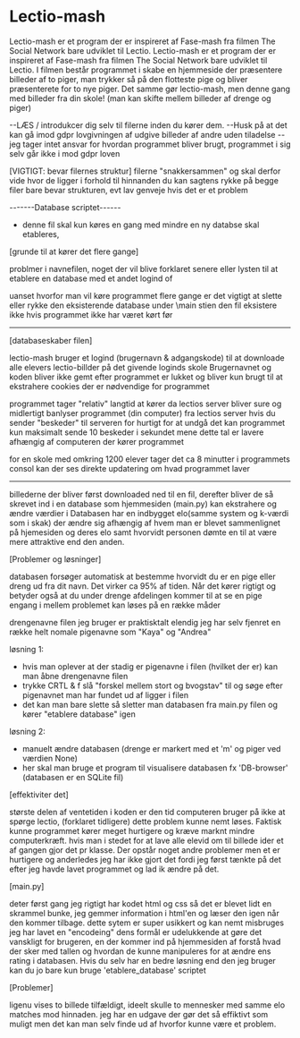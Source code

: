 # Lectio-mash
Lectio-mash er et program der er inspireret af Fase-mash fra filmen The Social Network bare udviklet til Lectio.
Lectio-mash er et program der er inspireret af Fase-mash fra filmen The Social Network bare udviklet til Lectio.
I filmen består programmet i skabe en hjemmeside der præsentere billeder af to piger, man trykker så på den flotteste pige og bliver præsenterete for to nye piger. 
Det samme gør lectio-mash, men denne gang med billeder fra din skole! (man kan skifte mellem billeder af drenge og piger)

--LÆS / introdukcer dig selv til filerne inden du kører dem.
--Husk på at det kan gå imod gdpr lovgivningen af udgive billeder af andre uden tiladelse 
--jeg tager intet ansvar for hvordan programmet bliver brugt, programmet i sig selv går ikke i mod gdpr loven


[VIGTIGT: bevar filernes struktur]
filerne "snakkersammen" og skal derfor vide hvor de ligger i forhold til hinnanden 
du kan sagtens rykke på begge filer bare bevar strukturen, evt lav genveje hvis det er et problem


-------Database scriptet------   
- denne fil skal kun køres en gang med mindre en ny databse skal etableres,



[grunde til at kører det flere gange]

problmer i navnefilen, noget der vil blive forklaret senere
eller lysten til at etablere en database med et andet logind of

uanset hvorfor man vil køre programmet flere gange er det vigtigt at slette eller rykke den eksisterende database under \main stien 
den fil eksistere ikke hvis programmet ikke har været kørt før 


---

[databaseskaber filen]

lectio-mash bruger et logind (brugernavn & adgangskode) til at downloade alle elevers lectio-billder på det givende loginds skole
Brugernavnet og koden bliver ikke gemt efter programmet er lukket og bliver kun brugt til at ekstrahere cookies der er nødvendige for programmet


programmet tager "relativ" langtid at kører da lectios server bliver sure og midlertigt banlyser
programmet (din computer) fra lectios server hvis du sender "beskeder" til serveren for hurtigt
for at undgå det kan programmet kun maksimalt sende 10 beskeder i sekundet mene dette tal er lavere afhængig af computeren der kører programmet

for en skole med omkring 1200 elever tager det ca 8 minutter 
i programmets consol kan der ses direkte updatering om hvad programmet laver 


-----


billederne der bliver først downloaded ned til en fil, derefter bliver de så skrevet ind i en database som hjemmesiden (main.py) kan ekstrahere og ændre værdier i
Databasen har en indbygget elo(samme system og k-værdi som i skak) der ændre sig afhængig af hvem man er blevet sammenlignet på hjemesiden og deres elo
samt hvorvidt personen dømte en til at være mere attraktive end den anden. 





[Problemer og løsninger]

databasen forsøger automatisk at bestemme hvorvidt du er en pige eller dreng ud fra dit navn. 
Det virker ca 95% af tiden. Når det kører rigtigt og betyder også at du under drenge afdelingen kommer til at se en pige engang i mellem 
problemet kan løses på en række måder 


drengenavne filen jeg bruger er praktisktalt elendig jeg har selv fjenret en række helt nomale pigenavne som "Kaya" og "Andrea" 

løsning 1:
- hvis man oplever at der stadig er pigenavne i filen (hvilket der er) kan man åbne drengenavne filen 
- trykke CRTL & f slå "forskel mellem stort og bvogstav" til og søge efter pigenavnet man har fundet ud af ligger i filen 
- det kan man bare slette så sletter man databasen fra main.py filen og kører "etablere database" igen


løsning 2:
- manuelt ændre databasen (drenge er markert med et 'm' og piger ved værdien None)
- her skal man bruge et program til visualisere databasen fx 'DB-browser'  (databasen er en SQLite fil)


[effektiviter det]

største delen af ventetiden i koden er den tid computeren bruger på ikke at spørge lectio, (forklaret tidligere)
dette problem kunne nemt løses. Faktisk kunne programmet kører meget hurtigere og kræve marknt mindre computerkræft. 
hvis man i stedet for at lave alle elevid om til billede ider et af gangen gjor det pr klasse. Der opstår noget andre problemer men et er hurtigere og anderledes jeg har ikke gjort det fordi jeg først tænkte på det efter jeg havde lavet programmet og lad ik ændre på det.



[main.py]

deter først gang jeg rigtigt har kodet html og css så det er blevet lidt en skrammel bunke, jeg gemmer information i html'en og læser den igen når den kommer tilbage. dette sytem er super usikkert og kan nemt misbruges jeg har lavet en "encodeing" dens formål er udelukkende at gøre det vanskligt for brugeren, en der kommer ind på hjemmesiden af forstå hvad der sker med tallen og hvordan de kunne manipuleres for at ændre ens rating i databasen. Hvis du selv har en bedre løsning end den jeg bruger kan du jo bare kun bruge 'etablere_database' scriptet 


[Problemer]

ligenu vises to billede tilfældigt, ideelt skulle to mennesker med samme elo matches mod hinnaden. 
jeg har en udgave der gør det så effiktivt som muligt men det kan man selv finde ud af hvorfor kunne være et problem.








